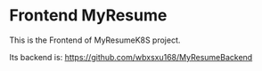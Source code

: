 # Frontend MyResume
This is the Frontend of MyResumeK8S project.

Its backend is: https://github.com/wbxsxu168/MyResumeBackend

